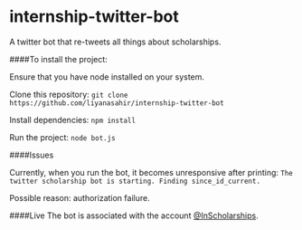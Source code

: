 # internship-twitter-bot
A twitter bot that re-tweets all things about scholarships.

####To install the project: 

Ensure that you have node installed on your system. 

Clone this repository:
`git clone https://github.com/liyanasahir/internship-twitter-bot`

Install dependencies:
`npm install`

Run the project:
`node bot.js`

####Issues

Currently, when you run the bot, it becomes unresponsive after printing:
`The twitter scholarship bot is starting.
Finding since_id_current.`

Possible reason: authorization failure.

####Live
The bot is associated with the account [@InScholarships](https://twitter.com/InScholarships).
